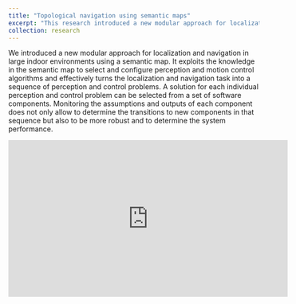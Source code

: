 ```yaml
---
title: "Topological navigation using semantic maps"
excerpt: "This research introduced a new modular approach for localization and navigation in large indoor environments using a semantic map"
collection: research
---
```

We introduced a new modular approach for localization and navigation in large indoor environments using a semantic map. It exploits the knowledge in the semantic map to select and configure perception and motion control algorithms and effectively turns the localization and navigation task into a sequence of perception and control problems. A solution for each individual perception and control problem can be selected from a set of software components. Monitoring the assumptions and outputs of each component does not only allow to determine the transitions to new components in that sequence but also to be more robust and to determine the system performance.


<iframe width="560" height="315" src="https://www.youtube.com/embed/zrewX6l_O8Q" title="YouTube video player" frameborder="0" allow="accelerometer; autoplay; clipboard-write; encrypted-media; gyroscope; picture-in-picture" allowfullscreen></iframe>